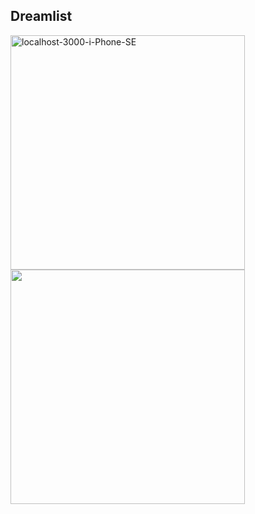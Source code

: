 ## Dreamlist

<p float="left">
<img src="https://i.ibb.co/xD0sBLc/localhost-3000-i-Phone-SE.png" alt="localhost-3000-i-Phone-SE" width="375"/>
<img src="https://i.ibb.co/vXRY084/localhost-3000-add-i-Phone-SE.png" width="375"/>
</p>

